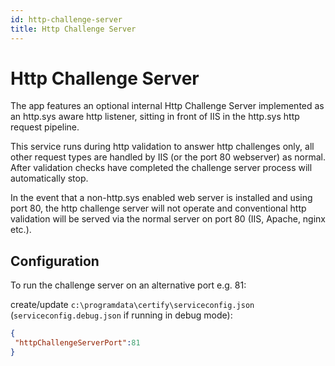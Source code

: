 ```yaml
---
id: http-challenge-server
title: Http Challenge Server
---
```

# Http Challenge Server
The app features an optional internal Http Challenge Server implemented as an http.sys aware http listener, sitting in front of IIS in the http.sys http request pipeline.

This service runs during http validation to answer http challenges only, all other request types are handled by IIS (or the port 80 webserver) as normal. After validation checks have completed the challenge server process will automatically stop.

In the event that a non-http.sys enabled web server is installed and using port 80, the http challenge server will not operate and conventional http validation will be served via the normal server on port 80 (IIS, Apache, nginx etc.).

## Configuration
To run the challenge server on an alternative port e.g. 81:

create/update `c:\programdata\certify\serviceconfig.json` (`serviceconfig.debug.json` if running in debug mode):
```json
{
 "httpChallengeServerPort":81
}
```